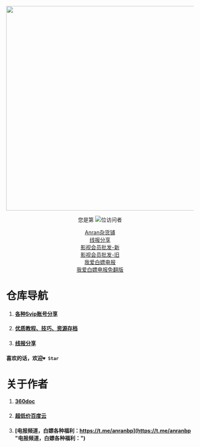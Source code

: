 



<p align="center"> 
  <img src="https://github-readme-stats.vercel.app/api?username=anran-world&show_icons=true&theme=radical&hide_border=true" width="550"/>
</p>
<p align="center"> 
  您是第  <img src="https://profile-counter.glitch.me/anran-world/count.svg" />位访问者
</p>
<p align="center"> 
  <a href=https://1.c1n.cn target=_blank>Anran杂货铺</a><br />
<a href=https://anran.ga/ target=_blank>线报分享</a><br />
<a href="https://feizhu.c1n.cn" target="_blank">影视会员批发-新</a><br />
<a href="https://c1n.cn/feizhu" target="_blank">影视会员批发-旧</a><br />
<a href=https://t.me/anranbp target=_blank>我爱白嫖电报</a><br />
<a href=https://2.c1n.cn target=_blank>我爱白嫖电报免翻版</a><br />
</p> 


# 仓库导航
1. #### [各种Svip账号分享](https://github.com/anran-world/Anranawsl/blob/master/1.%E7%99%BE%E5%BA%A6%E7%BD%91%E7%9B%98%E8%B6%85%E7%BA%A7%E4%BC%9A%E5%91%98%E3%80%81%E7%99%BE%E5%BA%A6%E7%BD%91%E7%9B%98Svip%E8%B4%A6%E5%8F%B7%E5%88%86%E4%BA%AB%E3%80%81%E4%BC%98%E9%85%B7vip%E3%80%81%E8%8A%92%E6%9E%9Cvip%E3%80%81%E7%88%B1%E5%A5%87%E8%89%BAvip%E3%80%81%E5%93%94%E5%93%A9%E5%93%94%E5%93%A9vip%E3%80%81B%E7%AB%99%E5%A4%A7%E4%BC%9A%E5%91%98%E3%80%81%E8%85%BE%E8%AE%AFvip.md)
2. #### [优质教程、技巧、资源存档](https://github.com/anran-world/Anranawsl/tree/master/Archive)

3. #### [线报分享](https://anran.ga/)


#### 喜欢的话，欢迎`♥ Star`



# 关于作者

1. #### [360doc](http://www.360doc.com/userhome/72809014)

2. #### [超低价百度云](https://52bp.icu/)
3. #### [电报频道，白嫖各种福利：https://t.me/anranbp](https://t.me/anranbp "电报频道，白嫖各种福利：")




